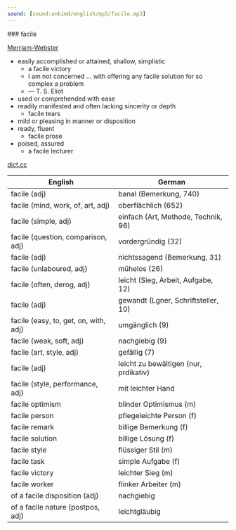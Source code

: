 ```yaml
---
sound: [sound:ankimd/english/mp3/facile.mp3]
---
```


\### facile

[Merriam-Webster](https://www.merriam-webster.com/dictionary/facile)

- easily accomplished or attained, shallow, simplistic
    - a facile victory
    - I am not concerned … with offering any facile solution for so complex a problem
    - — T. S. Eliot
- used or comprehended with ease
- readily manifested and often lacking sincerity or depth
    - facile tears
- mild or pleasing in manner or disposition
- ready, fluent
    - facile prose
- poised, assured
    - a facile lecturer

[dict.cc](https://www.dict.cc/facile)

| English        | German       |
| -------------- | ------------ |
| facile (adj) | banal (Bemerkung, 740) |
| facile (mind, work, of, art, adj) | oberflächlich (652) |
| facile (simple, adj) | einfach (Art, Methode, Technik, 96) |
| facile (question, comparison, adj) | vordergründig (32) |
| facile (adj) | nichtssagend (Bemerkung, 31) |
| facile (unlaboured, adj) | mühelos (26) |
| facile (often, derog, adj) | leicht (Sieg, Arbeit, Aufgabe, 12) |
| facile (adj) | gewandt (Lgner, Schriftsteller, 10) |
| facile (easy, to, get, on, with, adj) | umgänglich (9) |
| facile (weak, soft, adj) | nachgiebig (9) |
| facile (art, style, adj) | gefällig (7) |
| facile (adj) | leicht zu bewältigen (nur, prdikativ) |
| facile (style, performance, adj) | mit leichter Hand |
| facile optimism | blinder Optimismus (m) |
| facile person | pflegeleichte Person (f) |
| facile remark | billige Bemerkung (f) |
| facile solution | billige Lösung (f) |
| facile style | flüssiger Stil (m) |
| facile task | simple Aufgabe (f) |
| facile victory | leichter Sieg (m) |
| facile worker | flinker Arbeiter (m) |
| of a facile disposition (adj) | nachgiebig |
| of a facile nature (postpos, adj) | leichtgläubig |
